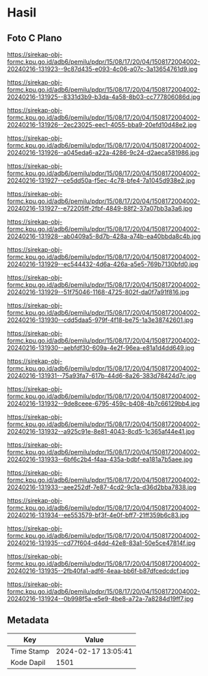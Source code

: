# Hasil

## Foto C Plano

https://sirekap-obj-formc.kpu.go.id/adb6/pemilu/pdpr/15/08/17/20/04/1508172004002-20240216-131923--9c87d435-e093-4c06-a07c-3a13654761d9.jpg

https://sirekap-obj-formc.kpu.go.id/adb6/pemilu/pdpr/15/08/17/20/04/1508172004002-20240216-131925--8331d3b9-b3da-4a58-8b03-cc777806086d.jpg

https://sirekap-obj-formc.kpu.go.id/adb6/pemilu/pdpr/15/08/17/20/04/1508172004002-20240216-131926--2ec23025-eec1-4055-bba9-20efd10d48e2.jpg

https://sirekap-obj-formc.kpu.go.id/adb6/pemilu/pdpr/15/08/17/20/04/1508172004002-20240216-131926--a045eda6-a22a-4286-9c24-d2aeca581986.jpg

https://sirekap-obj-formc.kpu.go.id/adb6/pemilu/pdpr/15/08/17/20/04/1508172004002-20240216-131927--ce5dd50a-f5ec-4c78-bfe4-7a1045d938e2.jpg

https://sirekap-obj-formc.kpu.go.id/adb6/pemilu/pdpr/15/08/17/20/04/1508172004002-20240216-131927--e72205ff-2fbf-4849-88f2-37a07bb3a3a6.jpg

https://sirekap-obj-formc.kpu.go.id/adb6/pemilu/pdpr/15/08/17/20/04/1508172004002-20240216-131928--ab0409a5-8d7b-428a-a74b-ea40bbda8c4b.jpg

https://sirekap-obj-formc.kpu.go.id/adb6/pemilu/pdpr/15/08/17/20/04/1508172004002-20240216-131929--ec544432-4d6a-426a-a5e5-769b7130bfd0.jpg

https://sirekap-obj-formc.kpu.go.id/adb6/pemilu/pdpr/15/08/17/20/04/1508172004002-20240216-131929--51f75046-1168-4725-802f-da0f7a91f816.jpg

https://sirekap-obj-formc.kpu.go.id/adb6/pemilu/pdpr/15/08/17/20/04/1508172004002-20240216-131930--cdd5daa5-979f-4f18-be75-1a3e38742601.jpg

https://sirekap-obj-formc.kpu.go.id/adb6/pemilu/pdpr/15/08/17/20/04/1508172004002-20240216-131930--aebfdf30-609a-4e2f-96ea-e81a1d4dd649.jpg

https://sirekap-obj-formc.kpu.go.id/adb6/pemilu/pdpr/15/08/17/20/04/1508172004002-20240216-131931--75a93fa7-617b-44d6-8a26-383d78424d7c.jpg

https://sirekap-obj-formc.kpu.go.id/adb6/pemilu/pdpr/15/08/17/20/04/1508172004002-20240216-131932--9de8ceee-6795-459c-b408-4b7c66129bb4.jpg

https://sirekap-obj-formc.kpu.go.id/adb6/pemilu/pdpr/15/08/17/20/04/1508172004002-20240216-131932--a925c91e-8e81-4043-8cd5-1c365af44e41.jpg

https://sirekap-obj-formc.kpu.go.id/adb6/pemilu/pdpr/15/08/17/20/04/1508172004002-20240216-131933--6bf6c2b4-f4aa-435a-bdbf-ea181a7b5aee.jpg

https://sirekap-obj-formc.kpu.go.id/adb6/pemilu/pdpr/15/08/17/20/04/1508172004002-20240216-131933--aee252df-7e87-4cd2-9c1a-d36d2bba7838.jpg

https://sirekap-obj-formc.kpu.go.id/adb6/pemilu/pdpr/15/08/17/20/04/1508172004002-20240216-131934--ee553579-bf3f-4e0f-bff7-21ff359b6c83.jpg

https://sirekap-obj-formc.kpu.go.id/adb6/pemilu/pdpr/15/08/17/20/04/1508172004002-20240216-131935--cd77f604-d4dd-42e8-83a1-50e5ce47814f.jpg

https://sirekap-obj-formc.kpu.go.id/adb6/pemilu/pdpr/15/08/17/20/04/1508172004002-20240216-131935--2fb40fa1-adf6-4eaa-bb6f-b87dfcedcdcf.jpg

https://sirekap-obj-formc.kpu.go.id/adb6/pemilu/pdpr/15/08/17/20/04/1508172004002-20240216-131924--0b998f5a-e5e9-4be8-a72a-7a8284d19ff7.jpg


## Metadata

| Key        | Value               |
| ---------- | ------------------- |
| Time Stamp | 2024-02-17 13:05:41 |
| Kode Dapil | 1501                |



